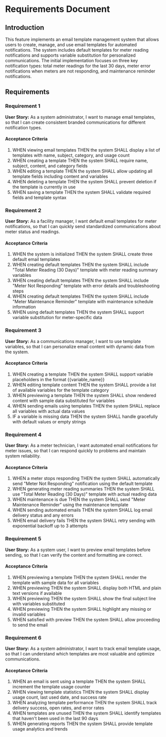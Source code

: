 # Requirements Document

## Introduction

This feature implements an email template management system that allows users to create, manage, and use email templates for automated notifications. The system includes default templates for meter reading notifications and supports variable substitution for personalized communications. The initial implementation focuses on three key notification types: total meter readings for the last 30 days, meter error notifications when meters are not responding, and maintenance reminder notifications.

## Requirements

### Requirement 1

**User Story:** As a system administrator, I want to manage email templates, so that I can create consistent branded communications for different notification types.

#### Acceptance Criteria

1. WHEN viewing email templates THEN the system SHALL display a list of templates with name, subject, category, and usage count
2. WHEN creating a template THEN the system SHALL require name, subject, content, and category fields
3. WHEN editing a template THEN the system SHALL allow updating all template fields including content and variables
4. WHEN deleting a template THEN the system SHALL prevent deletion if the template is currently in use
5. WHEN saving a template THEN the system SHALL validate required fields and template syntax

### Requirement 2

**User Story:** As a facility manager, I want default email templates for meter notifications, so that I can quickly send standardized communications about meter status and readings.

#### Acceptance Criteria

1. WHEN the system is initialized THEN the system SHALL create three default email templates
2. WHEN creating default templates THEN the system SHALL include "Total Meter Reading (30 Days)" template with meter reading summary variables
3. WHEN creating default templates THEN the system SHALL include "Meter Not Responding" template with error details and troubleshooting steps
4. WHEN creating default templates THEN the system SHALL include "Meter Maintenance Reminder" template with maintenance schedule information
5. WHEN using default templates THEN the system SHALL support variable substitution for meter-specific data

### Requirement 3

**User Story:** As a communications manager, I want to use template variables, so that I can personalize email content with dynamic data from the system.

#### Acceptance Criteria

1. WHEN creating a template THEN the system SHALL support variable placeholders in the format {{variable_name}}
2. WHEN editing template content THEN the system SHALL provide a list of available variables for the template category
3. WHEN previewing a template THEN the system SHALL show rendered content with sample data substituted for variables
4. WHEN sending emails using templates THEN the system SHALL replace all variables with actual data values
5. IF a variable is missing data THEN the system SHALL handle gracefully with default values or empty strings

### Requirement 4

**User Story:** As a meter technician, I want automated email notifications for meter issues, so that I can respond quickly to problems and maintain system reliability.

#### Acceptance Criteria

1. WHEN a meter stops responding THEN the system SHALL automatically send "Meter Not Responding" notification using the default template
2. WHEN generating meter reading summaries THEN the system SHALL use "Total Meter Reading (30 Days)" template with actual reading data
3. WHEN maintenance is due THEN the system SHALL send "Meter Maintenance Reminder" using the maintenance template
4. WHEN sending automated emails THEN the system SHALL log email delivery status and any errors
5. WHEN email delivery fails THEN the system SHALL retry sending with exponential backoff up to 3 attempts

### Requirement 5

**User Story:** As a system user, I want to preview email templates before sending, so that I can verify the content and formatting are correct.

#### Acceptance Criteria

1. WHEN previewing a template THEN the system SHALL render the template with sample data for all variables
2. WHEN previewing THEN the system SHALL display both HTML and plain text versions if available
3. WHEN previewing THEN the system SHALL show the final subject line with variables substituted
4. WHEN previewing THEN the system SHALL highlight any missing or invalid variables
5. WHEN satisfied with preview THEN the system SHALL allow proceeding to send the email

### Requirement 6

**User Story:** As a system administrator, I want to track email template usage, so that I can understand which templates are most valuable and optimize communications.

#### Acceptance Criteria

1. WHEN an email is sent using a template THEN the system SHALL increment the template usage counter
2. WHEN viewing template statistics THEN the system SHALL display usage count, last used date, and success rate
3. WHEN analyzing template performance THEN the system SHALL track delivery success, open rates, and error rates
4. WHEN templates are unused THEN the system SHALL identify templates that haven't been used in the last 90 days
5. WHEN generating reports THEN the system SHALL provide template usage analytics and trends